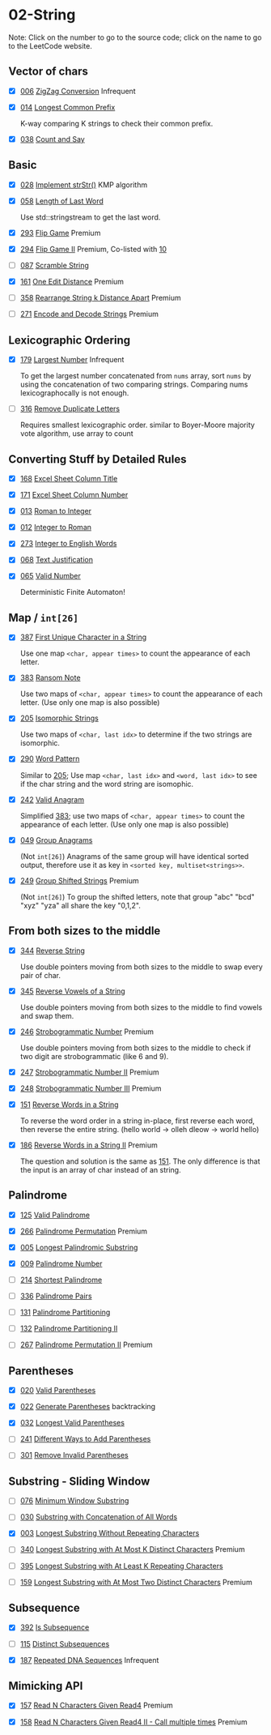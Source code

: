 # 02-String
Note: Click on the number to go to the source code; click on the name to go to the LeetCode website.

## Vector of chars

- [x] [006](006_ZigZag_Conversion.cpp) [ZigZag Conversion](https://leetcode.com/problems/zigzag-conversion/description/) Infrequent

- [x] [014](014_Longest_Common_Prefix.cpp) [Longest Common Prefix](https://leetcode.com/problems/longest-common-prefix/description/)

    K-way comparing K strings to check their common prefix.

- [x] [038](038_Count_and_Say.cpp) [Count and Say](https://leetcode.com/problems/count-and-say/description/)


## Basic

- [x] [028](028_Implement_strStr().cpp) [Implement strStr()](https://leetcode.com/problems/implement-strstr/description/) KMP algorithm

- [x] [058](058_Length_of_Last_Word.cpp) [Length of Last Word](https://leetcode.com/problems/length-of-last-word/description/)

    Use std::stringstream to get the last word.

- [x] [293](293_Flip_Game.cpp) [Flip Game](https://leetcode.com/problems/flip-game/description/) Premium

- [x] [294](294_Flip_Game_II.cpp) [Flip Game II](https://leetcode.com/problems/flip-game-ii/description/) Premium, Co-listed with [10](../10-Backtracking/README.md)

- [ ] [087](087_Scramble_String.cpp) [Scramble String](https://leetcode.com/problems/scramble-string/description/)

- [x] [161](161_One_Edit_Distance.cpp) [One Edit Distance](https://leetcode.com/problems/one-edit-distance/) Premium

- [ ] [358](358_Rearrange_String_k_Distance_Apart.cpp) [Rearrange String k Distance Apart](https://leetcode.com/problems/rearrange-string-k-distance-apart/description/) Premium

- [ ] [271](271_Encode_and_Decode_Strings.cpp) [Encode and Decode Strings](https://leetcode.com/problems/encode-and-decode-strings/description/) Premium


## Lexicographic Ordering

- [x] [179](179_Largest_Number.cpp) [Largest Number](https://leetcode.com/problems/largest-number/description/) Infrequent

     To get the largest number concatenated from `nums` array, sort `nums` by using the concatenation of two comparing strings. Comparing nums lexicographocally is not enough.

- [ ] [316](316_Remove_Duplicate_Letters.cpp) [Remove Duplicate Letters](https://leetcode.com/problems/remove-duplicate-letters/description/)

    Requires smallest lexicographic order. similar to Boyer-Moore majority vote algorithm, use array to count


## Converting Stuff by Detailed Rules

- [x] [168](168_Excel_Sheet_Column_Title.cpp) [Excel Sheet Column Title](https://leetcode.com/problems/excel-sheet-column-title/description/)

- [x] [171](171_Excel_Sheet_Column_Number.cpp) [Excel Sheet Column Number](https://leetcode.com/problems/excel-sheet-column-number/description/)

- [x] [013](013_Roman_to_Integer.cpp) [Roman to Integer](https://leetcode.com/problems/roman-to-integer/description/)

- [x] [012](012_Integer_to_Roman.cpp) [Integer to Roman](https://leetcode.com/problems/integer-to-roman/description/)

- [x] [273](273_Integer_to_English_Words.cpp) [Integer to English Words](https://leetcode.com/problems/integer-to-english-words/description/)

- [x] [068](068_Text_Justification.cpp) [Text Justification](https://leetcode.com/problems/text-justification/description/)

- [x] [065](065_Valid_Number.cpp) [Valid Number](https://leetcode.com/problems/valid-number/description/)

    Deterministic Finite Automaton!


## Map / `int[26]`

- [x] [387](387_First_Unique_Character_in_a_String.cpp) [First Unique Character in a String](https://leetcode.com/problems/first-unique-character-in-a-string/description/)

    Use one map `<char, appear times>` to count the appearance of each letter.

- [x] [383](383_Ransom_Note.cpp) [Ransom Note](https://leetcode.com/problems/ransom-note/description/)

    Use two maps of `<char, appear times>` to count the appearance of each letter. (Use only one map is also possible)

- [x] [205](205_Isomorphic_Strings.cpp) [Isomorphic Strings](https://leetcode.com/problems/isomorphic-strings/description/)

    Use two maps of `<char, last idx>` to determine if the two strings are isomorphic.

- [x] [290](290_Word_Pattern.cpp) [Word Pattern](https://leetcode.com/problems/word-pattern/description/)

    Similar to [205](205_Isomorphic_Strings.cpp); Use map `<char, last idx>` and `<word, last idx>` to see if the char string and the word string are isomophic.

- [x] [242](242_Valid_Anagram.cpp) [Valid Anagram](https://leetcode.com/problems/valid-anagram/description/)

    Simplified [383](383_Ransom_Note.cpp); use two maps of `<char, appear times>` to count the appearance of each letter. (Use only one map is also possible)

- [x] [049](049_Group_Anagrams.cpp) [Group Anagrams](https://leetcode.com/problems/group-anagrams/description/)

    (Not `int[26]`) Anagrams of the same group will have identical sorted output, therefore use it as key in `<sorted key, multiset<strings>>`.

- [x] [249](249_Group_Shifted_Strings.cpp) [Group Shifted Strings](https://leetcode.com/problems/group-shifted-strings/description/) Premium

    (Not `int[26]`) To group the shifted letters, note that group "abc" "bcd" "xyz" "yza" all share the key "0,1,2".


## From both sizes to the middle

- [x] [344](344_Reverse_String.cpp) [Reverse String](https://leetcode.com/problems/reverse-string/description/)

    Use double pointers moving from both sizes to the middle to swap every pair of char.

- [x] [345](345_Reverse_Vowels_of_a_String.cpp) [Reverse Vowels of a String](https://leetcode.com/problems/reverse-vowels-of-a-string/description/)

    Use double pointers moving from both sizes to the middle to find vowels and swap them.

- [x] [246](246_Strobogrammatic_Number.cpp) [Strobogrammatic Number](https://leetcode.com/problems/strobogrammatic-number/description/) Premium

    Use double pointers moving from both sizes to the middle to check if two digit are strobogrammatic (like 6 and 9).

- [x] [247](247_Strobogrammatic_Number_II.cpp) [Strobogrammatic Number II](https://leetcode.com/problems/strobogrammatic-number-ii/description/) Premium

- [x] [248](248_Strobogrammatic_Number_III.cpp) [Strobogrammatic Number III](https://leetcode.com/problems/strobogrammatic-number-iii/description/) Premium

- [x] [151](151_Reverse_Words_in_a_String.cpp) [Reverse Words in a String](https://leetcode.com/problems/reverse-words-in-a-string/description/)

    To reverse the word order in a string in-place, first reverse each word, then reverse the entire string. (hello world -> olleh dleow -> world hello)

- [x] [186](186_Reverse_Words_in_a_String_II.cpp) [Reverse Words in a String II](https://leetcode.com/problems/reverse-words-in-a-string-ii/description/) Premium

    The question and solution is the same as [151](151_Reverse_Words_in_a_String.cpp). The only difference is that the input is an array of char instead of an string.


## Palindrome

- [x] [125](125_Valid_Palindrome.cpp) [Valid Palindrome](https://leetcode.com/problems/valid-palindrome/description/)

- [x] [266](266_Palindrome_Permutation.cpp) [Palindrome Permutation](https://leetcode.com/problems/palindrome-permutation/description/) Premium

- [x] [005](005_Longest_Palindromic_Substring.cpp) [Longest Palindromic Substring](https://leetcode.com/problems/longest-palindromic-substring/description/)

- [x] [009](009_Palindrome_Number.cpp) [Palindrome Number](https://leetcode.com/problems/palindrome-number/description/)

- [ ] [214](214_Shortest_Palindrome.cpp) [Shortest Palindrome](https://leetcode.com/problems/shortest-palindrome/description/)

- [ ] [336](336_Palindrome_Pairs.cpp) [Palindrome Pairs](https://leetcode.com/problems/palindrome-pairs/description/)

- [ ] [131](131_Palindrome_Partitioning.cpp) [Palindrome Partitioning](https://leetcode.com/problems/palindrome-partitioning/description/)

- [ ] [132](132_Palindrome_Partitioning_II.cpp) [Palindrome Partitioning II](https://leetcode.com/problems/palindrome-partitioning-ii/description/)

- [ ] [267](267_Palindrome_Permutation_II.cpp) [Palindrome Permutation II](https://leetcode.com/problems/palindrome-permutation-ii/description/) Premium


## Parentheses

- [x] [020](020_Valid_Parentheses.cpp) [Valid Parentheses](https://leetcode.com/problems/valid-parentheses/description/)

- [x] [022](022_Generate_Parentheses.cpp) [Generate Parentheses](https://leetcode.com/problems/generate-parentheses/description/) backtracking

- [x] [032](032_Longest_Valid_Parentheses.cpp) [Longest Valid Parentheses](https://leetcode.com/problems/longest-valid-parentheses/description/)

- [ ] [241](241_Different_Ways_to_Add_Parentheses.cpp) [Different Ways to Add Parentheses](https://leetcode.com/problems/different-ways-to-add-parentheses/description/)

- [ ] [301](301_Remove_Invalid_Parentheses.cpp) [Remove Invalid Parentheses](https://leetcode.com/problems/remove-invalid-parentheses/description/)


## Substring - Sliding Window

- [ ] [076](076_Minimum_Window_Substring.cpp) [Minimum Window Substring](https://leetcode.com/problems/minimum-window-substring/description/)

- [ ] [030](030_Substring_with_Concatenation_of_All_Words.cpp) [Substring with Concatenation of All Words](https://leetcode.com/problems/substring-with-concatenation-of-all-words/description/)

- [x] [003](003_Longest_Substring_Without_Repeating_Characters.cpp) [Longest Substring Without Repeating Characters](https://leetcode.com/problems/longest-substring-without-repeating-characters/description/)

- [ ] [340](340_Longest_Substring_with_At_Most_K_Distinct_Characters.cpp) [Longest Substring with At Most K Distinct Characters](https://leetcode.com/problems/longest-substring-with-at-most-k-distinct-characters/description/) Premium

- [ ] [395](395_Longest_Substring_with_At_Least_K_Repeating_Characters.cpp) [Longest Substring with At Least K Repeating Characters](https://leetcode.com/problems/longest-substring-with-at-least-k-repeating-characters/description/)

- [ ] [159](159_Longest_Substring_with_At_Most_Two_Distinct_Characters.cpp) [Longest Substring with At Most Two Distinct Characters](https://leetcode.com/problems/longest-substring-with-at-most-two-distinct-characters/description/) Premium


## Subsequence

- [x] [392](392_Is_Subsequence.cpp) [Is Subsequence](https://leetcode.com/problems/is-subsequence/description/)

- [ ] [115](115_Distinct_Subsequences.cpp) [Distinct Subsequences](https://leetcode.com/problems/distinct-subsequences/description/)

- [x] [187](187_Repeated_DNA_Sequences.cpp) [Repeated DNA Sequences](https://leetcode.com/problems/repeated-dna-sequences/description/) Infrequent


## Mimicking API

- [x] [157](157_Read_N_Characters_Given_Read4.cpp) [Read N Characters Given Read4](https://leetcode.com/problems/read-n-characters-given-read4/description/) Premium

- [x] [158](158_Read_N_Characters_Given_Read4_II-Call_multiple_times.cpp) [Read N Characters Given Read4 II - Call multiple times](https://leetcode.com/problems/read-n-characters-given-read4-ii-call-multiple-times/description/) Premium
